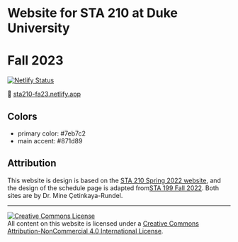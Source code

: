 # Website for STA 210 at Duke University 
# Fall 2023

[![Netlify Status](https://api.netlify.com/api/v1/badges/bebb2437-53bf-4f05-a2f3-424f965f62e2/deploy-status)](https://app.netlify.com/sites/sta210-fa23/deploys)

:link: [sta210-fa23.netlify.app](https://sta210-fa23.netlify.app/)

## Colors

- primary color: #7eb7c2
- main accent: #871d89

## Attribution

This website is design is based on the [STA 210 Spring 2022 website](https://sta210-s22.github.io/website/), and the design of the schedule page is adapted from[STA 199 Fall 2022](https://sta199-f22-1.github.io/). Both sites are by Dr. Mine Çetinkaya-Rundel.
<hr> 

<a rel="license" href="http://creativecommons.org/licenses/by-nc/4.0/"><img alt="Creative Commons License" style="border-width:0" src="https://i.creativecommons.org/l/by-nc/4.0/88x31.png" /></a><br />All content on this website is licensed under a <a rel="license" href="http://creativecommons.org/licenses/by-nc/4.0/">Creative Commons Attribution-NonCommercial 4.0 International License</a>.